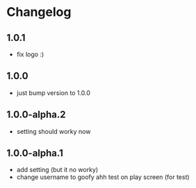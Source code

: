 # Changelog
## 1.0.1
- fix logo :)
## 1.0.0
- just bump version to 1.0.0
## 1.0.0-alpha.2
- setting should worky now
## 1.0.0-alpha.1
- add setting (but it no worky)
- change username to goofy ahh test on play screen (for test)
